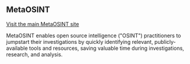 ## MetaOSINT

[Visit the main MetaOSINT site](https://metaosint.github.io/)

MetaOSINT enables open source intelligence ("OSINT") practitioners to jumpstart their investigations by quickly identifying relevant, publicly-available tools and resources, saving valuable time during investigations, research, and analysis.</p>
    
